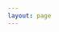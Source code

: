 ```yaml
---
layout: page
---
```

<script setup>
import {
  VPTeamPage,
  VPTeamPageTitle,
  VPTeamMembers
} from 'vitepress/theme'
const members = [
  {
    avatar: 'https://p0.meituan.net/csc/05feb33b6fd287de69b7ad8f68c9bec3122241.jpg',
    name: 'Mark Bang',
    title: 'Creator',
    links: [
      { icon: 'github', link: 'https://github.com/markbang' },
    ]
  },
]
const partners = []
</script>

<VPTeamPage>
  <VPTeamPageTitle>
    <template #title>站点作者</template>
    <template #lead>本人本科大二，开本站一方面为了方便自己查找自己学过的知识和分享给大家，另一方面是督促自己学习，任务驱动型吧（差不多。。。。）</template>
  </VPTeamPageTitle>
  <VPTeamMembers :members="members" />
  <VPTeamPageSection>
    <template #title>贡献者</template>
    <template #lead>通过提评论或者Pull优化本站内容即可以申请进入贡献者名单哦</template>
    <template #members>
      <VPTeamMembers size="small" :members="partners" />
    </template>
  </VPTeamPageSection>
</VPTeamPage>